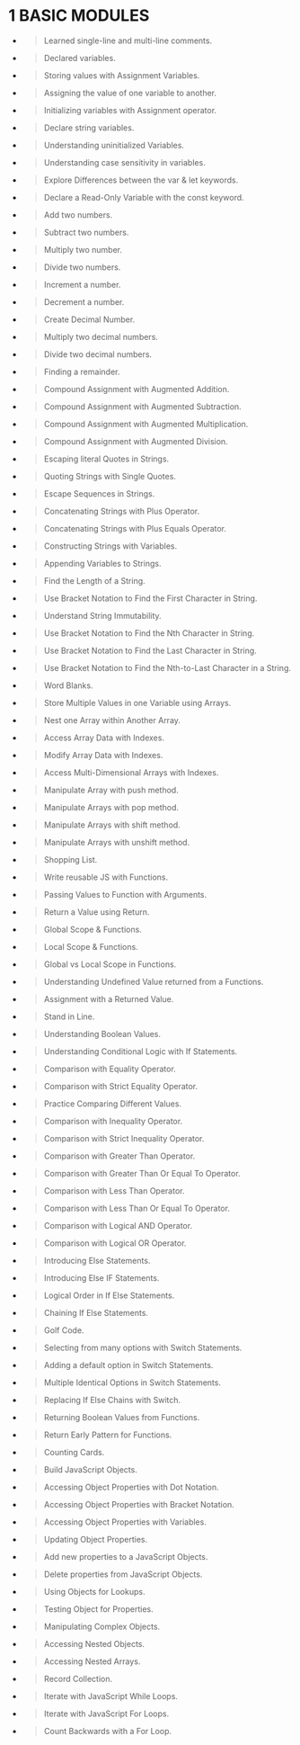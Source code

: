 # 1 BASIC MODULES

- > Learned single-line and multi-line comments.
- > Declared variables.
- > Storing values with Assignment Variables.
- > Assigning the value of one variable to another.
- > Initializing variables with Assignment operator.
- > Declare string variables.
- > Understanding uninitialized Variables.
- > Understanding case sensitivity in variables.
- > Explore Differences between the var & let keywords.
- > Declare a Read-Only Variable with the const keyword.
- > Add two numbers.
- > Subtract two numbers.
- > Multiply two number.
- > Divide two numbers.
- > Increment a number.
- > Decrement a number.
- > Create Decimal Number.
- > Multiply two decimal numbers.
- > Divide two decimal numbers.
- > Finding a remainder.
- > Compound Assignment with Augmented Addition.
- > Compound Assignment with Augmented Subtraction.
- > Compound Assignment with Augmented Multiplication.
- > Compound Assignment with Augmented Division.
- > Escaping literal Quotes in Strings.
- > Quoting Strings with Single Quotes.
- > Escape Sequences in Strings.
- > Concatenating Strings with Plus Operator.
- > Concatenating Strings with Plus Equals Operator.
- > Constructing Strings with Variables.
- > Appending Variables to Strings.
- > Find the Length of a String.
- > Use Bracket Notation to Find the First Character in String.
- > Understand String Immutability.
- > Use Bracket Notation to Find the Nth Character in String.
- > Use Bracket Notation to Find the Last Character in String.
- > Use Bracket Notation to Find the Nth-to-Last Character in a String.
- > Word Blanks.
- > Store Multiple Values in one Variable using Arrays.
- > Nest one Array within Another Array.
- > Access Array Data with Indexes.
- > Modify Array Data with Indexes.
- > Access Multi-Dimensional Arrays with Indexes.
- > Manipulate Array with push method.
- > Manipulate Arrays with pop method.
- > Manipulate Arrays with shift method.
- > Manipulate Arrays with unshift method.
- > Shopping List.
- > Write reusable JS with Functions.
- > Passing Values to Function with Arguments.
- > Return a Value using Return.
- > Global Scope & Functions.
- > Local Scope & Functions.
- > Global vs Local Scope in Functions.
- > Understanding Undefined Value returned from a Functions.
- > Assignment with a Returned Value.
- > Stand in Line.
- > Understanding Boolean Values.
- > Understanding Conditional Logic with If Statements.
- > Comparison with Equality Operator.
- > Comparison with Strict Equality Operator.
- > Practice Comparing Different Values.
- > Comparison with Inequality Operator.
- > Comparison with Strict Inequality Operator.
- > Comparison with Greater Than Operator.
- > Comparison with Greater Than Or Equal To Operator.
- > Comparison with Less Than Operator.
- > Comparison with Less Than Or Equal To Operator.
- > Comparison with Logical AND Operator.
- > Comparison with Logical OR Operator.
- > Introducing Else Statements.
- > Introducing Else IF Statements.
- > Logical Order in If Else Statements.
- > Chaining If Else Statements.
- > Golf Code.
- > Selecting from many options with Switch Statements.
- > Adding a default option in Switch Statements.
- > Multiple Identical Options in Switch Statements.
- > Replacing If Else Chains with Switch.
- > Returning Boolean Values from Functions.
- > Return Early Pattern for Functions.
- > Counting Cards.
- > Build JavaScript Objects.
- > Accessing Object Properties with Dot Notation.
- > Accessing Object Properties with Bracket Notation.
- > Accessing Object Properties with Variables.
- > Updating Object Properties.
- > Add new properties to a JavaScript Objects.
- > Delete properties from JavaScript Objects.
- > Using Objects for Lookups.
- > Testing Object for Properties.
- > Manipulating Complex Objects.
- > Accessing Nested Objects.
- > Accessing Nested Arrays.
- > Record Collection.
- > Iterate with JavaScript While Loops.
- > Iterate with JavaScript For Loops.
- > Count Backwards with a For Loop.